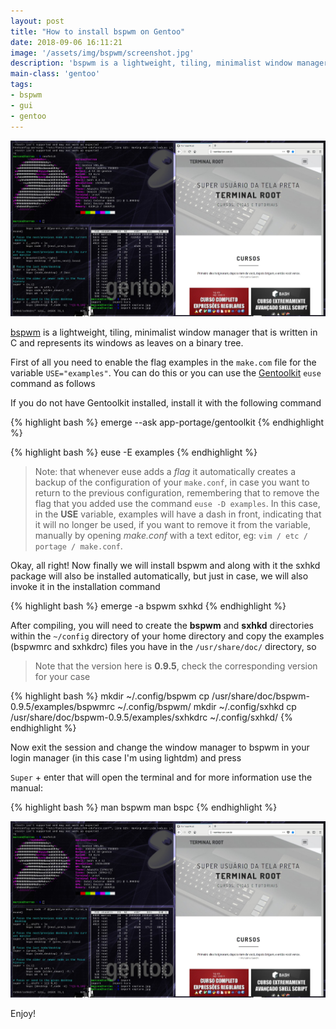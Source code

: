 ```yaml
---
layout: post
title: "How to install bspwm on Gentoo"
date: 2018-09-06 16:11:21
image: '/assets/img/bspwm/screenshot.jpg'
description: 'bspwm is a lightweight, tiling, minimalist window manager that is written in C and represents its windows as leaves on a binary tree.'
main-class: 'gentoo'
tags:
- bspwm
- gui
- gentoo
---
```


![How to install bspwm on Gentoo](/assets/img/bspwm/screenshot.jpg "How to install bspwm on Gentoo")

[bspwm](https://github.com/baskerville/bspwm) is a lightweight, tiling, minimalist window manager that is written in C and represents its windows as leaves on a binary tree.

First of all you need to enable the flag examples in the `make.com` file for the variable `USE="examples"`. You can do this or you can use the [Gentoolkit](https://wiki.gentoo.org/wiki/Gentoolkit) `euse` command as follows

If you do not have Gentoolkit installed, install it with the following command

{% highlight bash  %}
emerge --ask app-portage/gentoolkit
{% endhighlight  %}

{% highlight bash  %}
euse -E examples
{% endhighlight  %}

> Note: that whenever euse adds a *flag* it automatically creates a backup of the configuration of your `make.conf`, in case you want to return to the previous configuration, remembering that to remove the flag that you added use the command `euse -D examples`. In this case, in the **USE** variable, examples will have a dash in front, indicating that it will no longer be used, if you want to remove it from the variable, manually by opening *make.conf* with a text editor, eg: `vim / etc / portage / make.conf`.

Okay, all right! Now finally we will install bspwm and along with it the sxhkd package will also be installed automatically, but just in case, we will also invoke it in the installation command

{% highlight bash  %}
emerge -a bspwm sxhkd
{% endhighlight  %}

After compiling, you will need to create the **bspwm** and **sxhkd** directories within the `~/config` directory of your home directory and copy the examples (bspwmrc and sxhkdrc) files you have in the `/usr/share/doc/` directory, so

> Note that the version here is **0.9.5**, check the corresponding version for your case

{% highlight bash  %}
mkdir ~/.config/bspwm
cp /usr/share/doc/bspwm-0.9.5/examples/bspwmrc ~/.config/bspwm/
mkdir ~/.config/sxhkd
cp /usr/share/doc/bspwm-0.9.5/examples/sxhkdrc ~/.config/sxhkd/
{% endhighlight  %}

Now exit the session and change the window manager to bspwm in your login manager (in this case I'm using lightdm) and press

`Super` + enter that will open the terminal and for more information use the manual:

{% highlight bash  %}
man bspwm
man bspc
{% endhighlight  %}

![How to install bspwm on Gentoo](/assets/img/bspwm/screenshot.jpg "How to install bspwm on Gentoo")

Enjoy!
